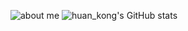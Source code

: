 ![about me ](http://img.huankong.top/2021/08/06/6ad8c636c3e68.png)
![huan_kong's GitHub stats](https://github-readme-stats.vercel.app/api?username=huank0ng&show_icons=true&theme=react)
